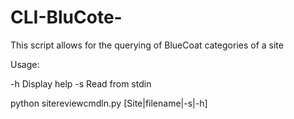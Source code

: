CLI-BluCote-
============

This script allows for the querying of BlueCoat categories of a site

Usage:

-h    Display help
-s    Read from stdin

python sitereviewcmdln.py [Site|filename|-s|-h]

